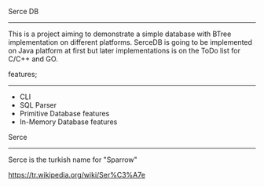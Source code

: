 Serce DB
********
This is a project aiming to demonstrate a simple database with BTree implementation on different platforms.
SerceDB is going to be implemented on Java platform at first but later implementations is on the ToDo list
for C/C++ and GO.

features;
*********
- CLI
- SQL Parser
- Primitive Database features
- In-Memory Database features

Serce
*****
Serce is the turkish name for "Sparrow"

https://tr.wikipedia.org/wiki/Ser%C3%A7e